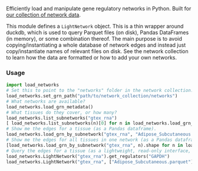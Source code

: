 Efficiently load and manipulate gene regulatory networks in Python. Built for [our collection of network data](https://github.com/ekernf01/network_collection).

This module defines a `LightNetwork` object. This is a thin wrapper around duckdb, which is used to query Parquet files (on disk), Pandas DataFrames (in memory), or some combination thereof. The main purpose is to avoid copying/instantiating a whole database of network edges and instead just copy/instantiate names of relevant files on disk. See the network collection to learn how the data are formatted or how to add your own networks.

### Usage

```python
import load_networks
# Set this to point to the "networks" folder in the network collection. 
load_networks.set_grn_path("path/to/network_collection/networks")
# What networks are available?
load_networks.load_grn_metadata()
# What tissues do they cover, or how many?
load_networks.list_subnetworks("gtex_rna")
[ load_networks.list_subnetworks(n)[0] for n in load_networks.load_grn_metadata()['name'] ]
# Show me the edges for a tissue (as a Pandas dataframe). 
load_networks.load_grn_by_subnetwork("gtex_rna", "Adipose_Subcutaneous.parquet").head()
# Show me the edges for all tissues in one network (as a Pandas dataframe).
[load_networks.load_grn_by_subnetwork("gtex_rna", n).shape for n in load_networks.list_subnetworks('gtex_rna') ]
# Query the edges for a tissue (as a lightweight, read-only interface, without loading the edges into memory)
load_networks.LightNetwork("gtex_rna").get_regulators("GAPDH")
load_networks.LightNetwork("gtex_rna", ["Adipose_Subcutaneous.parquet"]).get_regulators("GAPDH")
```

